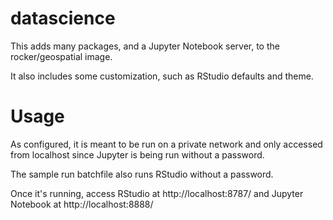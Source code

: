 # datascience

This adds many packages, and a Jupyter Notebook server, to the rocker/geospatial image.

It also includes some customization, such as RStudio defaults and theme.

# Usage

As configured, it is meant to be run on a private network and only accessed from localhost since Jupyter is being run without a password.

The sample run batchfile also runs RStudio without a password.

Once it's running, access RStudio at http://localhost:8787/ and Jupyter Notebook at http://localhost:8888/
